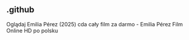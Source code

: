 ## .github

Oglądaj Emilia Pérez (2025) cda cały film za darmo - Emilia Pérez Film Online HD po polsku
